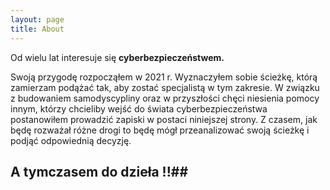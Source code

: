 ```yaml
---
layout: page
title: About
---
```


Od wielu lat interesuje się **cyberbezpieczeństwem.** <br>

Swoją przygodę rozpocząłem w 2021 r. Wyznaczyłem sobie ścieżkę, którą zamierzam podążać tak, aby zostać specjalistą w tym zakresie.
W związku z budowaniem samodyscypliny oraz w przyszłości chęci niesienia pomocy innym, którzy chcieliby wejść do świata cyberbezpieczeństwa postanowiłem prowadzić zapiski w postaci niniejszej strony. Z czasem, jak będę rozważał różne drogi to będę mógł przeanalizować swoją ścieżkę i podjąć odpowiednią decyzję.
## A tymczasem do dzieła !!##
